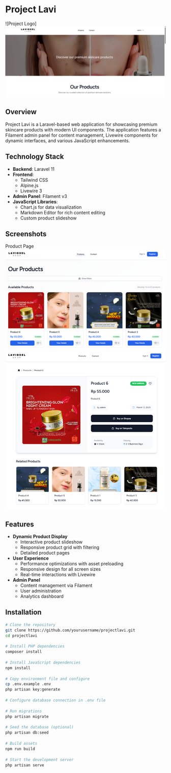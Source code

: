 # Project Lavi

![Project Logo]![alt text](image.png)

## Overview

Project Lavi is a Laravel-based web application for showcasing premium skincare products with modern UI components. The application features a Filament admin panel for content management, Livewire components for dynamic interfaces, and various JavaScript enhancements.

## Technology Stack

-   **Backend**: Laravel 11
-   **Frontend**:
    -   Tailwind CSS
    -   Alpine.js
    -   Livewire 3
-   **Admin Panel**: Filament v3
-   **JavaScript Libraries**:
    -   Chart.js for data visualization
    -   Markdown Editor for rich content editing
    -   Custom product slideshow

## Screenshots

Product Page
![alt text](image-1.png)
![alt text](image-2.png)

## Features

-   **Dynamic Product Display**
    -   Interactive product slideshow
    -   Responsive product grid with filtering
    -   Detailed product pages
-   **User Experience**
    -   Performance optimizations with asset preloading
    -   Responsive design for all screen sizes
    -   Real-time interactions with Livewire
-   **Admin Panel**
    -   Content management via Filament
    -   User administration
    -   Analytics dashboard

## Installation

```bash
# Clone the repository
git clone https://github.com/yourusername/projectlavi.git
cd projectlavi

# Install PHP dependencies
composer install

# Install JavaScript dependencies
npm install

# Copy environment file and configure
cp .env.example .env
php artisan key:generate

# Configure database connection in .env file

# Run migrations
php artisan migrate

# Seed the database (optional)
php artisan db:seed

# Build assets
npm run build

# Start the development server
php artisan serve
```
